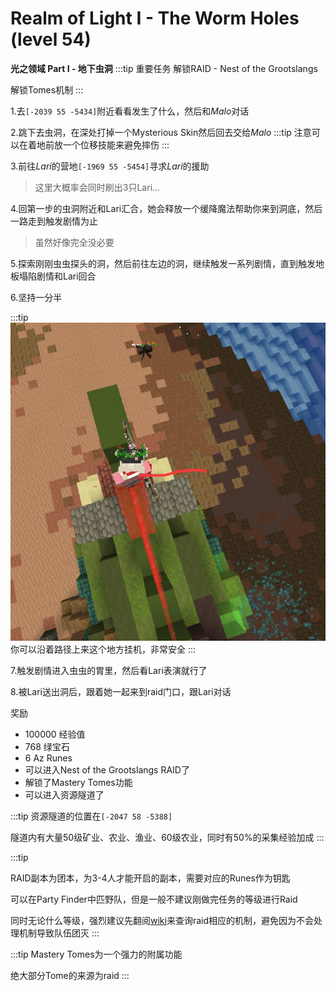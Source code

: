 # Realm of Light I - The Worm Holes (level 54)
**光之领域 Part I - 地下虫洞**
:::tip 重要任务
解锁RAID - Nest of the Grootslangs

解锁Tomes机制
:::

1.去`[-2039 55 -5434]`附近看看发生了什么，然后和*Malo*对话

2.跳下去虫洞，在深处打掉一个Mysterious Skin然后回去交给*Malo*
:::tip
注意可以在着地前放一个位移技能来避免摔伤
:::

3.前往*Lari*的营地`[-1969 55 -5454]`寻求*Lari*的援助
>这里大概率会同时刷出3只Lari...

4.回第一步的虫洞附近和Lari汇合，她会释放一个缓降魔法帮助你来到洞底，然后一路走到触发剧情为止
>虽然好像完全没必要

5.探索刚刚虫虫探头的洞，然后前往左边的洞，继续触发一系列剧情，直到触发地板塌陷剧情和Lari回合

6.坚持一分半

:::tip
![](../../.vuepress/public/assets/img/lvl54-1.jpg)
你可以沿着路径上来这个地方挂机，非常安全
:::

7.触发剧情进入虫虫的胃里，然后看Lari表演就行了

8.被Lari送出洞后，跟着她一起来到raid门口，跟Lari对话

奖励
+ 100000 经验值
+ 768 绿宝石
+ 6 Az Runes
+ 可以进入Nest of the Grootslangs RAID了
+ 解锁了Mastery Tomes功能
+ 可以进入资源隧道了

:::tip
资源隧道的位置在`[-2047 58 -5388]`

隧道内有大量50级矿业、农业、渔业、60级农业，同时有50%的采集经验加成
:::

:::tip

RAID副本为团本，为3-4人才能开启的副本，需要对应的Runes作为钥匙

可以在Party Finder中匹野队，但是一般不建议刚做完任务的等级进行Raid

同时无论什么等级，强烈建议先翻阅[wiki](https://wynncraft.fandom.com/wiki/Raids)来查询raid相应的机制，避免因为不会处理机制导致队伍团灭
:::

:::tip
Mastery Tomes为一个强力的附属功能

绝大部分Tome的来源为raid
:::
